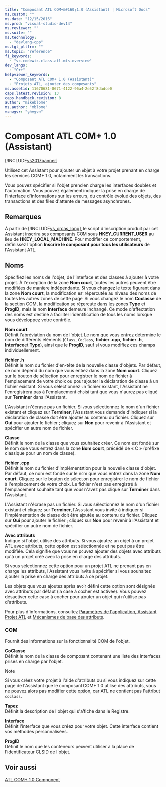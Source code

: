 ```yaml
---
title: "Composant ATL COM+&#160;1.0 (Assistant) | Microsoft Docs"
ms.custom: ""
ms.date: "12/15/2016"
ms.prod: "visual-studio-dev14"
ms.reviewer: ""
ms.suite: ""
ms.technology: 
  - "devlang-cpp"
ms.tgt_pltfrm: ""
ms.topic: "reference"
f1_keywords: 
  - "vc.codewiz.class.atl.mts.overview"
dev_langs: 
  - "C++"
helpviewer_keywords: 
  - "Composant ATL COM+ 1.0 (Assistant)"
  - "Projets ATL, ajouter des composants"
ms.assetid: 11670681-8671-4122-96a4-2e52f8dadce0
caps.latest.revision: 13
caps.handback.revision: 8
author: "mikeblome"
ms.author: "mblome"
manager: "ghogen"
---
```

# Composant ATL COM+&#160;1.0 (Assistant)
[!INCLUDE[vs2017banner](../../assembler/inline/includes/vs2017banner.md)]

Utilisez cet Assistant pour ajouter un objet à votre projet prenant en charge les services COM\+ 1.0, notamment les transactions.  
  
 Vous pouvez spécifier si l'objet prend en charge les interfaces doubles et l'automation.  Vous pouvez également indiquer la prise en charge de l'interface d'informations sur les erreurs, du contrôle évolué des objets, des transactions et des files d'attente de messages asynchrones.  
  
## Remarques  
 À partir de [!INCLUDE[vs_orcas_long](../../atl/reference/includes/vs_orcas_long_md.md)], le script d'inscription produit par cet Assistant inscrira ses composants COM sous **HKEY\_CURRENT\_USER** au lieu de **HKEY\_LOCAL\_MACHINE**.  Pour modifier ce comportement, définissez l'option **Inscrire le composant pour tous les utilisateurs** de l'Assistant ATL.  
  
## Noms  
 Spécifiez les noms de l'objet, de l'interface et des classes à ajouter à votre projet.  À l'exception de la zone **Nom court**, toutes les autres peuvent être modifiées de manière indépendante.  Si vous changez le texte figurant dans la zone **Nom court**, la modification est répercutée au niveau des noms de toutes les autres zones de cette page.  Si vous changez le nom **Coclasse** de la section COM, la modification se répercute dans les zones **Type** et **ProgID**, mais le nom **Interface** demeure inchangé.  Ce mode d'affectation des noms est destiné à faciliter l'identification de tous les noms lorsque vous développez votre contrôle.  
  
 **Nom court**  
 Définit l'abréviation du nom de l'objet.  Le nom que vous entrez détermine le nom de différents éléments \(`Class`, `Coclass`, **fichier .cpp**, **fichier .h**, **Interface**et **Type**\), ainsi que le **ProgID**, sauf si vous modifiez ces champs individuellement.  
  
 **fichier .h**  
 Définit le nom du fichier d'en\-tête de la nouvelle classe d'objets.  Par défaut, ce nom dépend du nom que vous entrez dans la zone **Nom court**.  Cliquez sur le bouton de sélection pour enregistrer le nom de fichier à l'emplacement de votre choix ou pour ajouter la déclaration de classe à un fichier existant.  Si vous sélectionnez un fichier existant, l'Assistant ne l'enregistrera pas à l'emplacement choisi tant que vous n'aurez pas cliqué sur **Terminer** dans l'Assistant.  
  
 L'Assistant n'écrase pas un fichier.  Si vous sélectionnez le nom d'un fichier existant et cliquez sur **Terminer**, l'Assistant vous demande d'indiquer si la déclaration de classe doit être ajoutée au contenu du fichier.  Cliquez sur **Oui** pour ajouter le fichier ; cliquez sur **Non** pour revenir à l'Assistant et spécifier un autre nom de fichier.  
  
 **Classe**  
 Définit le nom de la classe que vous souhaitez créer.  Ce nom est fondé sur le nom que vous entrez dans la zone **Nom court**, précédé de « C » \(préfixe classique pour un nom de classe\).  
  
 **fichier .cpp**  
 Définit le nom du fichier d'implémentation pour la nouvelle classe d'objet.  Par défaut, ce nom est fondé sur le nom que vous entrez dans la zone **Nom court**.  Cliquez sur le bouton de sélection pour enregistrer le nom de fichier à l'emplacement de votre choix.  Le fichier n'est pas enregistré à l'emplacement souhaité tant que vous n'avez pas cliqué sur **Terminer** dans l'Assistant.  
  
 L'Assistant n'écrase pas un fichier.  Si vous sélectionnez le nom d'un fichier existant et cliquez sur **Terminer**, l'Assistant vous invite à indiquer si l'implémentation de classe doit être ajoutée au contenu du fichier.  Cliquez sur **Oui** pour ajouter le fichier ; cliquez sur **Non** pour revenir à l'Assistant et spécifier un autre nom de fichier.  
  
 **Avec attributs**  
 Indique si l'objet utilise des attributs.  Si vous ajoutez un objet à un projet ATL avec attributs, cette option est sélectionnée et ne peut pas être modifiée.  Cela signifie que vous ne pouvez ajouter des objets avec attributs qu'à un projet créé avec la prise en charge des attributs.  
  
 Si vous sélectionnez cette option pour un projet ATL ne prenant pas en charge les attributs, l'Assistant vous invite à spécifier si vous souhaitez ajouter la prise en charge des attributs à ce projet.  
  
 Les objets que vous ajoutez après avoir défini cette option sont désignés avec attributs par défaut \(la case à cocher est activée\).  Vous pouvez désactiver cette case à cocher pour ajouter un objet qui n'utilise pas d'attributs.  
  
 Pour plus d'informations, consultez [Paramètres de l'application, Assistant Projet ATL](../../atl/reference/application-settings-atl-project-wizard.md) et [Mécanismes de base des attributs](../../windows/basic-mechanics-of-attributes.md).  
  
### COM  
 Fournit des informations sur la fonctionnalité COM de l'objet.  
  
 **CoClasse**  
 Définit le nom de la classe de composant contenant une liste des interfaces prises en charge par l'objet.  
  
> [!NOTE]
>  Si vous créez votre projet à l'aide d'attributs ou si vous indiquez sur cette page de l'Assistant que le composant COM\+ 1.0 utilise des attributs, vous ne pouvez alors pas modifier cette option, car ATL ne contient pas l'attribut `coclass`.  
  
 **Tapez**  
 Définit la description de l'objet qui s'affiche dans le Registre.  
  
 **Interface**  
 Définit l'interface que vous créez pour votre objet.  Cette interface contient vos méthodes personnalisées.  
  
 **ProgID**  
 Définit le nom que les conteneurs peuvent utiliser à la place de l'identificateur CLSID de l'objet.  
  
## Voir aussi  
 [ATL COM\+ 1.0 Component](../../atl/reference/adding-an-atl-com-plus-1-0-component.md)